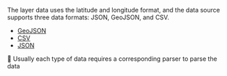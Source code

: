 The layer data uses the latitude and longitude format, and the data source supports three data formats: JSON, GeoJSON, and CSV.

- [GeoJSON](/api/source/geojson/#point)
- [CSV](/api/source/csv/#parser)
- [JSON](</api/source/json/#Point data>)

🌟 Usually each type of data requires a corresponding parser to parse the data
